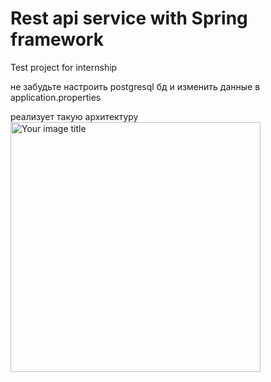 # Rest api service with Spring framework

Test project for internship

не забудьте настроить postgresql бд и изменить данные в application.properties

реализует такую архитектуру
<br/>
<img src="https://static.javatpoint.com/springboot/images/spring-boot-architecture2.png" alt="Your image title" width="400"/>
